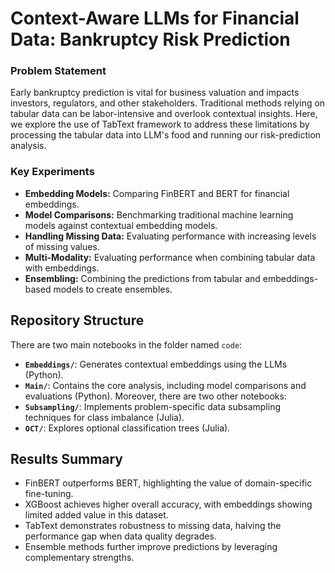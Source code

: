 # Context-Aware LLMs for Financial Data: Bankruptcy Risk Prediction

### Problem Statement
Early bankruptcy prediction is vital for business valuation and impacts investors, regulators, and other stakeholders. Traditional methods relying on tabular data can be labor-intensive and overlook contextual insights. Here, we explore the use of TabText framework to address these limitations by processing the tabular data into LLM's food and running our risk-prediction analysis. 

### Key Experiments
- **Embedding Models:** Comparing FinBERT and BERT for financial embeddings.
- **Model Comparisons:** Benchmarking traditional machine learning models against contextual embedding models.
- **Handling Missing Data:** Evaluating performance with increasing levels of missing values.
- **Multi-Modality:** Evaluating performance when combining tabular data with embeddings.
- **Ensembling:** Combining the predictions from tabular and embeddings-based models to create ensembles. 

## Repository Structure

There are two main notebooks in the folder named `code`:
- **`Embeddings/`**: Generates contextual embeddings using the LLMs (Python).
- **`Main/`**: Contains the core analysis, including model comparisons and evaluations (Python).
Moreover, there are two other notebooks:
- **`Subsampling/`**: Implements problem-specific data subsampling techniques for class imbalance (Julia).
- **`OCT/`**: Explores optional classification trees (Julia).

## Results Summary

- FinBERT outperforms BERT, highlighting the value of domain-specific fine-tuning.
- XGBoost achieves higher overall accuracy, with embeddings showing limited added value in this dataset.
- TabText demonstrates robustness to missing data, halving the performance gap when data quality degrades.
- Ensemble methods further improve predictions by leveraging complementary strengths.
